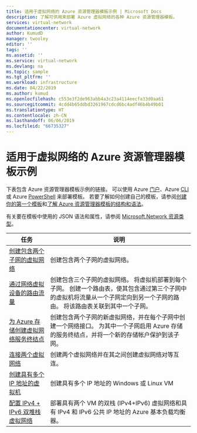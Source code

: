 ```yaml
---
title: 适用于虚拟网络的 Azure 资源管理器模板示例 | Microsoft Docs
description: 了解可供用来部署 Azure 虚拟网络的各种 Azure 资源管理器模板。
services: virtual-network
documentationcenter: virtual-network
author: KumudD
manager: twooley
editor: ''
tags: ''
ms.assetid: ''
ms.service: virtual-network
ms.devlang: na
ms.topic: sample
ms.tgt_pltfrm: ''
ms.workload: infrastructure
ms.date: 04/22/2019
ms.author: kumud
ms.openlocfilehash: c553e3f2de963abb4a3c23a4114eecfa33d0aa61
ms.sourcegitcommit: 4cdd4b65ddbd3261967cdcd6bc4adf46b4b49b01
ms.translationtype: HT
ms.contentlocale: zh-CN
ms.lasthandoff: 06/06/2019
ms.locfileid: "66735327"
---
```

# <a name="azure-resource-manager-template-samples-for-virtual-network"></a>适用于虚拟网络的 Azure 资源管理器模板示例

下表包含 Azure 资源管理器模板示例的链接。 可以使用 Azure [门户](../azure-resource-manager/resource-group-template-deploy-portal.md?toc=%2fazure%2fvirtual-network%2ftoc.json)、Azure [CLI](../azure-resource-manager/resource-group-template-deploy-cli.md?toc=%2fazure%2fvirtual-network%2ftoc.json) 或 Azure [PowerShell](../azure-resource-manager/resource-group-template-deploy.md?toc=%2fazure%2fvirtual-network%2ftoc.json) 来部署模板。 若要了解如何创建自己的模板，请参阅[创建你的第一个模板](../azure-resource-manager/resource-manager-create-first-template.md?toc=%2fazure%2fvirtual-network%2ftoc.json)和[了解 Azure 资源管理器模板的结构和语法](../azure-resource-manager/resource-group-authoring-templates.md?toc=%2fazure%2fvirtual-network%2ftoc.json)。

有关要在模板中使用的 JSON 语法和属性，请参阅 [Microsoft.Network 资源类型](/azure/templates/microsoft.network/allversions)。


| 任务 | 说明 |
|----|----|
|[创建包含两个子网的虚拟网络](https://github.com/Azure/azure-quickstart-templates/tree/master/101-vnet-two-subnets)| 创建包含两个子网的虚拟网络。|
|[通过网络虚拟设备的路由流量](https://github.com/Azure/azure-quickstart-templates/tree/master/201-userdefined-routes-appliance)| 创建包含三个子网的虚拟网络。 将虚拟机部署到每个子网。 创建一个路由表，使其包含通过第三个子网中的虚拟机将流量从一个子网定向到另一个子网的路由。 将该路由表关联到其中一个子网。|
|[为 Azure 存储创建虚拟网络服务终结点](https://github.com/Azure/azure-quickstart-templates/tree/master/201-vnet-2subnets-service-endpoints-storage-integration)|创建包含两个子网的新虚拟网络，并在每个子网中创建一个网络接口。 为其中一个子网启用 Azure 存储的服务终结点，并将一个新的存储帐户保护到该子网。|
|[连接两个虚拟网络](https://github.com/Azure/azure-quickstart-templates/tree/master/201-vnet-to-vnet-peering)| 创建两个虚拟网络并在其之间创建虚拟网络对等互连。|
|[创建具有多个 IP 地址的虚拟机](https://github.com/Azure/azure-quickstart-templates/tree/master/101-vm-multiple-ipconfig)| 创建具有多个 IP 地址的 Windows 或 Linux VM|
|[配置 IPv4 + IPv6 双堆栈虚拟网络](https://github.com/Azure/azure-quickstart-templates/tree/master/ipv6-in-vnet)|部署具有两个 VM 的双栈 (IPv4+IPv6) 虚拟网络和具有 IPv4 和 IPv6 公共 IP 地址的 Azure 基本负载均衡器。 |
